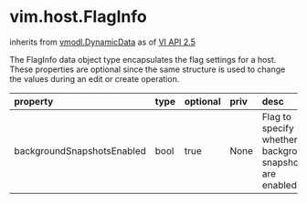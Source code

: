 vim.host.FlagInfo
=================
inherits from [vmodl.DynamicData](docs/vmodl.DynamicData.md)
as of [VI API 2.5](vim.version.md#vim.version.version2)


The FlagInfo data object type encapsulates the flag settings for a host.   These properties are optional since the same structure is used to change   the values during an edit or create operation.

| property | type | optional | priv | desc |
|:---------|:-----|:---------|:-----|:-----|
| backgroundSnapshotsEnabled | bool | true | None | Flag to specify whether background snapshots are enabled. |



